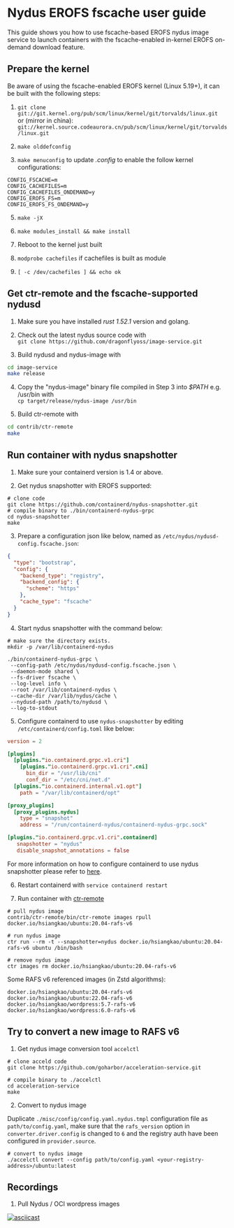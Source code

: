 # Nydus EROFS fscache user guide

This guide shows you how to use fscache-based EROFS nydus image service to launch containers with the fscache-enabled in-kernel EROFS on-demand download feature.

## Prepare the kernel

Be aware of using the fscache-enabled EROFS kernel (Linux 5.19+), it can be built with the following steps:

1.  ``git clone git://git.kernel.org/pub/scm/linux/kernel/git/torvalds/linux.git`` \
     or (mirror in china): ``git://kernel.source.codeaurora.cn/pub/scm/linux/kernel/git/torvalds/linux.git``

2. ``make olddefconfig``

3. `make menuconfig` to update _.config_ to enable the follow kernel configurations:
```
CONFIG_FSCACHE=m
CONFIG_CACHEFILES=m
CONFIG_CACHEFILES_ONDEMAND=y
CONFIG_EROFS_FS=m
CONFIG_EROFS_FS_ONDEMAND=y
```

5. ``make -jX``

6. ``make modules_install && make install``

7. Reboot to the kernel just built

8. ``modprobe cachefiles`` if cachefiles is built as module

9.  ``[ -c /dev/cachefiles ] && echo ok``

## Get ctr-remote and the fscache-supported nydusd

1. Make sure you have installed _rust 1.52.1_ version and golang.

2. Check out the latest nydus source code with \
``git clone https://github.com/dragonflyoss/image-service.git``

3. Build nydusd and nydus-image with 

``` bash
cd image-service
make release
```

4. Copy the "nydus-image" binary file compiled in Step 3 into _$PATH_ e.g. /usr/bin with \
``cp target/release/nydus-image /usr/bin``

5. Build ctr-remote with

``` bash
cd contrib/ctr-remote
make
```

## Run container with nydus snapshotter

1. Make sure your containerd version is 1.4 or above.

2. Get nydus snapshotter with EROFS supported:
  ```shell
  # clone code
  git clone https://github.com/containerd/nydus-snapshotter.git
  # compile binary to ./bin/containerd-nydus-grpc
  cd nydus-snapshotter
  make
  ```

3. Prepare a configuration json like below, named as `/etc/nydus/nydusd-config.fscache.json`:

```json
{
  "type": "bootstrap",
  "config": {
    "backend_type": "registry",
    "backend_config": {
      "scheme": "https"
    },
    "cache_type": "fscache"
  }
}
```

4. Start nydus snapshotter with the command below:

```
# make sure the directory exists.
mkdir -p /var/lib/containerd-nydus

./bin/containerd-nydus-grpc \
 --config-path /etc/nydus/nydusd-config.fscache.json \
 --daemon-mode shared \
 --fs-driver fscache \
 --log-level info \
 --root /var/lib/containerd-nydus \
 --cache-dir /var/lib/nydus/cache \
 --nydusd-path /path/to/nydusd \
 --log-to-stdout
```

5. Configure containerd to use `nydus-snapshotter` by editing
   `/etc/containerd/config.toml` like below:

``` toml
version = 2

[plugins]
  [plugins."io.containerd.grpc.v1.cri"]
    [plugins."io.containerd.grpc.v1.cri".cni]
      bin_dir = "/usr/lib/cni"
      conf_dir = "/etc/cni/net.d"
  [plugins."io.containerd.internal.v1.opt"]
    path = "/var/lib/containerd/opt"

[proxy_plugins]
  [proxy_plugins.nydus]
    type = "snapshot"
    address = "/run/containerd-nydus/containerd-nydus-grpc.sock"

[plugins."io.containerd.grpc.v1.cri".containerd]
   snapshotter = "nydus"
   disable_snapshot_annotations = false
```

For more information on how to configure containerd to use nydus snapshotter please refer to [here](./containerd-env-setup.md).

6. Restart containerd with
   `service containerd restart`

7. Run container with [ctr-remote](../contrib/ctr-remote)

``` shell
# pull nydus image
contrib/ctr-remote/bin/ctr-remote images rpull docker.io/hsiangkao/ubuntu:20.04-rafs-v6

# run nydus image
ctr run --rm -t --snapshotter=nydus docker.io/hsiangkao/ubuntu:20.04-rafs-v6 ubuntu /bin/bash

# remove nydus image
ctr images rm docker.io/hsiangkao/ubuntu:20.04-rafs-v6
```

Some RAFS v6 referenced images (in Zstd algorithms):
```
docker.io/hsiangkao/ubuntu:20.04-rafs-v6
docker.io/hsiangkao/ubuntu:22.04-rafs-v6
docker.io/hsiangkao/wordpress:5.7-rafs-v6
docker.io/hsiangkao/wordpress:6.0-rafs-v6
```

## Try to convert a new image to RAFS v6

1. Get nydus image conversion tool `accelctl`

``` shell
# clone acceld code
git clone https://github.com/goharbor/acceleration-service.git

# compile binary to ./accelctl
cd acceleration-service
make
```

2. Convert to nydus image

Duplicate `./misc/config/config.yaml.nydus.tmpl` configuration file as `path/to/config.yaml`, make sure that the `rafs_version` option in `converter.driver.config` is changed to `6` and the registry auth have been configured in `provider.source`.

``` shell
# convert to nydus image
./accelctl convert --config path/to/config.yaml <your-registry-address>/ubuntu:latest
```

## Recordings

1. Pull Nydus / OCI wordpress images

[![asciicast](https://asciinema.org/a/1a6aQA6rOFsoAgivDh9mBV0lE.svg)](https://asciinema.org/a/1a6aQA6rOFsoAgivDh9mBV0lE?speed=2)
